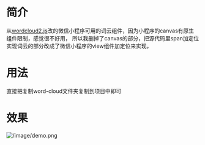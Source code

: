 # 简介
从[wordcloud2.js](https://github.com/timdream/wordcloud2.js/blob/gh-pages/API.md)改的微信小程序可用的词云组件，因为小程序的canvas有原生组件限制，感觉很不好用，
所以我删掉了canvas的部分，把源代码里span加定位实现词云的部分改成了微信小程序的view组件加定位来实现，

# 用法
直接把复制word-cloud文件夹复制到项目中即可

# 效果
![/image/demo.png]()
